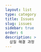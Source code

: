 ```yaml
---
layout: list
type: category
title: Issues
slug: issues
sidebar: true
order: 6
description: >
  삽질 해결 과정
---
```

